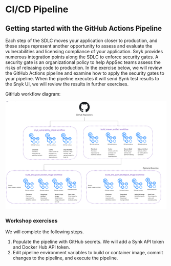 # CI/CD Pipeline

## Getting started with the GitHub Actions Pipeline

Each step of the SDLC moves your application closer to production, and these steps represent another opportunity to assess and evaluate the vulnerabilities and licensing compliance of your application. Snyk provides numerous integration points along the SDLC to enforce security gates. A security gate is an organizational policy to help AppSec teams assess the risks of releasing code to production. In the exercise below, we will review the GitHub Actions pipeline and examine how to apply the security gates to your pipeline. When the pipeline executes it will send Synk test results to the Snyk UI, we will review the results in further exercises.

GitHub workflow diagram:

![](../../../.gitbook/assets/github_workflow_diagram_56-.png)

### Workshop exercises

We will complete the following steps.

1. Populate the pipeline with GitHub secrets. We will add a Synk API token and Docker Hub API token.
2. Edit pipeline environment variables to build or container image, commit changes to the pipeline, and execute the pipeline.

